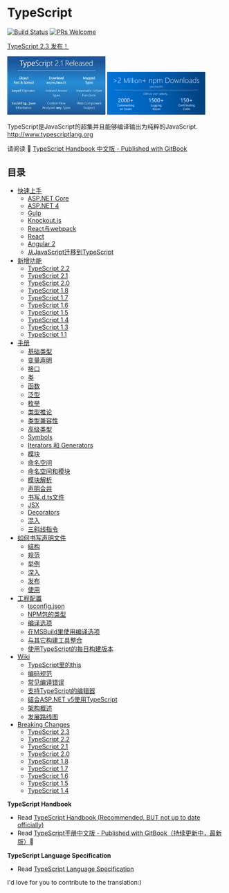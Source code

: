 # TypeScript

[![Build Status](https://travis-ci.org/zhongsp/TypeScript.svg?branch=master)](https://travis-ci.org/zhongsp/TypeScript) [![PRs Welcome](https://img.shields.io/badge/PRs-welcome-brightgreen.svg?style=flat-square)](http://makeapullrequest.com)

[TypeScript 2.3 发布！](https://blogs.msdn.microsoft.com/typescript/2017/04/27/announcing-typescript-2-3/)

<img src="./misc/ts-2-1-release.jpg" alt="TypeScript Statistics" width="45%" height="auto"> <img src="./misc/ts-2-0-npm-downloads.png" alt="TypeScript Statistics" width="45%" height="auto">

TypeScript是JavaScript的超集并且能够编译输出为纯粹的JavaScript. <http://www.typescriptlang.org>

请阅读 :book: [TypeScript Handbook 中文版 - Published with GitBook](http://zhongsp.gitbooks.io/typescript-handbook/content/)

## 目录

* [快速上手](./doc/handbook/tutorials/README.md)
  * [ASP.NET Core](./doc/handbook/tutorials/ASP.NET%20Core.md)
  * [ASP.NET 4](./doc/handbook/tutorials/ASP.NET%204.md)
  * [Gulp](./doc/handbook/tutorials/Gulp.md)
  * [Knockout.js](./doc/handbook/tutorials/Knockout.md)
  * [React与webpack](./doc/handbook/tutorials/React%20&%20Webpack.md)
  * [React](./doc/handbook/tutorials/React.md)
  * [Angular 2](./doc/handbook/tutorials/Angular%202.md)
  * [从JavaScript迁移到TypeScript](./doc/handbook/tutorials/Migrating%20from%20JavaScript.md)
* [新增功能](./doc/release-notes/README.md)
  * [TypeScript 2.2](./doc/release-notes/TypeScript%202.2.md)
  * [TypeScript 2.1](./doc/release-notes/TypeScript%202.1.md)
  * [TypeScript 2.0](./doc/release-notes/TypeScript%202.0.md)
  * [TypeScript 1.8](./doc/release-notes/TypeScript%201.8.md)
  * [TypeScript 1.7](./doc/release-notes/TypeScript%201.7.md)
  * [TypeScript 1.6](./doc/release-notes/TypeScript%201.6.md)
  * [TypeScript 1.5](./doc/release-notes/TypeScript%201.5.md)
  * [TypeScript 1.4](./doc/release-notes/TypeScript%201.4.md)
  * [TypeScript 1.3](./doc/release-notes/TypeScript%201.3.md)
  * [TypeScript 1.1](./doc/release-notes/TypeScript%201.1.md)
* [手册](./doc/handbook/README.md)
  * [基础类型](./doc/handbook/Basic%20Types.md)
  * [变量声明](./doc/handbook/Variable%20Declarations.md)
  * [接口](./doc/handbook/Interfaces.md)
  * [类](./doc/handbook/Classes.md)
  * [函数](./doc/handbook/Functions.md)
  * [泛型](./doc/handbook/Generics.md)
  * [枚举](./doc/handbook/Enums.md)
  * [类型推论](./doc/handbook/Type%20Inference.md)
  * [类型兼容性](./doc/handbook/Type%20Compatibility.md)
  * [高级类型](./doc/handbook/Advanced%20Types.md)
  * [Symbols](./doc/handbook/Symbols.md)
  * [Iterators 和 Generators](./doc/handbook/Iterators%20and%20Generators.md)
  * [模块](./doc/handbook/Modules.md)
  * [命名空间](./doc/handbook/Namespaces.md)
  * [命名空间和模块](./doc/handbook/Namespaces%20and%20Modules.md)
  * [模块解析](./doc/handbook/Module%20Resolution.md)
  * [声明合并](./doc/handbook/Declaration%20Merging.md)
  * [书写.d.ts文件](./doc/handbook/Writing%20Definition%20Files.md)
  * [JSX](./doc/handbook/JSX.md)
  * [Decorators](./doc/handbook/Decorators.md)
  * [混入](./doc/handbook/Mixins.md)
  * [三斜线指令](./doc/handbook/Triple-Slash%20Directives.md)
* [如何书写声明文件](./doc/handbook/declaration%20files/Introduction.md)
  * [结构](./doc/handbook/declaration%20files/Library%20Structures.md)
  * [规范](./doc/handbook/declaration%20files/Do's%20and%20Don'ts.md)
  * [举例](./doc/handbook/declaration%20files/By%20Example.md)
  * [深入](./doc/handbook/declaration%20files/Deep%20Dive.md)
  * [发布](./doc/handbook/declaration%20files/Publishing.md)
  * [使用](./doc/handbook/declaration%20files/Consumption.md)
* [工程配置](./doc/handbook/README.md)
  * [tsconfig.json](./doc/handbook/tsconfig.json.md)
  * [NPM包的类型](./doc/handbook/Typings%20for%20NPM%20Packages.md)
  * [编译选项](./doc/handbook/Compiler%20Options.md)
  * [在MSBuild里使用编译选项](./doc/handbook/Compiler%20Options%20in%20MSBuild.md)
  * [与其它构建工具整合](./doc/handbook/Integrating%20with%20Build%20Tools.md)
  * [使用TypeScript的每日构建版本](./doc/handbook/Nightly%20Builds.md)
* [Wiki](./doc/wiki/README.md)
  * [TypeScript里的this](./doc/wiki/this-in-TypeScript.md)
  * [编码规范](./doc/wiki/coding_guidelines.md)
  * [常见编译错误](./doc/wiki/Common%20Errors.md)
  * [支持TypeScript的编辑器](./doc/wiki/TypeScript-Editor-Support.md)
  * [结合ASP.NET v5使用TypeScript](./doc/wiki/Using-TypeScript-With-ASP.NET-5.md)
  * [架构概述](./doc/wiki/Architectural-Overview.md)
  * [发展路线图](./doc/wiki/Roadmap.md)
* [Breaking Changes](./doc/breaking-changes/breaking-changes.md)
  * [TypeScript 2.3](./doc/breaking-changes/TypeScript%202.3.md)
  * [TypeScript 2.2](./doc/breaking-changes/TypeScript%202.2.md)
  * [TypeScript 2.1](./doc/breaking-changes/TypeScript%202.1.md)
  * [TypeScript 2.0](./doc/breaking-changes/TypeScript%202.0.md)
  * [TypeScript 1.8](./doc/breaking-changes/TypeScript%201.8.md)
  * [TypeScript 1.7](./doc/breaking-changes/TypeScript%201.7.md)
  * [TypeScript 1.6](./doc/breaking-changes/TypeScript%201.6.md)
  * [TypeScript 1.5](./doc/breaking-changes/TypeScript%201.5.md)
  * [TypeScript 1.4](./doc/breaking-changes/TypeScript%201.4.md)

**TypeScript Handbook**

* Read [TypeScript Handbook (Recommended, BUT not up to date officially)](http://www.typescriptlang.org/Handbook)
* Read [TypeScript手册中文版 - Published with GitBook（持续更新中，最新版）](http://zhongsp.gitbooks.io/typescript-handbook/content/):book:

**TypeScript Language Specification**

* Read [TypeScript Language Specification](https://github.com/Microsoft/TypeScript/blob/master/doc/spec.md)

I'd love for you to contribute to the translation:)
